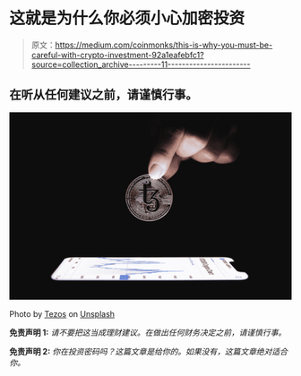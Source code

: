 # 这就是为什么你必须小心加密投资

> 原文：<https://medium.com/coinmonks/this-is-why-you-must-be-careful-with-crypto-investment-92a1eafebfc1?source=collection_archive---------11----------------------->

## 在听从任何建议之前，请谨慎行事。

![](img/8eb64c015f79b67698a2053a3e9ee24a.png)

Photo by [Tezos](https://unsplash.com/@tezos?utm_source=medium&utm_medium=referral) on [Unsplash](https://unsplash.com?utm_source=medium&utm_medium=referral)

**免责声明 1:** *请不要把这当成理财建议。在做出任何财务决定之前，请谨慎行事。*

**免责声明 2:** *你在投资密码吗？这篇文章是给你的。如果没有，这篇文章绝对适合你。*